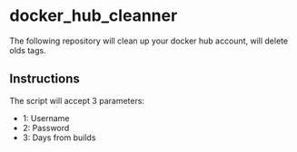 # docker_hub_cleanner

The following repository will clean up your docker hub account, will delete olds tags.

## Instructions

The script will accept 3 parameters:

- 1: Username
- 2: Password
- 3: Days from builds
